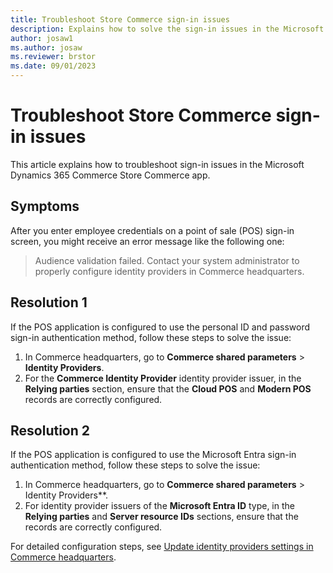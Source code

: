 ```yaml
---
title: Troubleshoot Store Commerce sign-in issues
description: Explains how to solve the sign-in issues in the Microsoft Dynamics 365 Commerce Store Commerce app.
author: josaw1 
ms.author: josaw
ms.reviewer: brstor
ms.date: 09/01/2023
---
```

# Troubleshoot Store Commerce sign-in issues

This article explains how to troubleshoot sign-in issues in the Microsoft Dynamics 365 Commerce Store Commerce app.

## Symptoms

After you enter employee credentials on a point of sale (POS) sign-in screen, you might receive an error message like the following one:

> Audience validation failed. Contact your system administrator to properly configure identity providers in Commerce headquarters.

## Resolution 1

If the POS application is configured to use the personal ID and password sign-in authentication method, follow these steps to solve the issue:

1. In Commerce headquarters, go to **Commerce shared parameters** > **Identity Providers**.
1. For the **Commerce Identity Provider** identity provider issuer, in the **Relying parties** section, ensure that the **Cloud POS** and **Modern POS** records are correctly configured.

## Resolution 2

If the POS application is configured to use the Microsoft Entra sign-in authentication method, follow these steps to solve the issue:

1. In Commerce headquarters, go to **Commerce shared parameters** > Identity Providers**.
1. For identity provider issuers of the **Microsoft Entra ID** type, in the **Relying parties** and **Server resource IDs** sections, ensure that the records are correctly configured.

For detailed configuration steps, see [Update identity providers settings in Commerce headquarters](/dynamics365/commerce/cpos-custom-aad#update-identity-providers-settings-in-commerce-headquarters).
